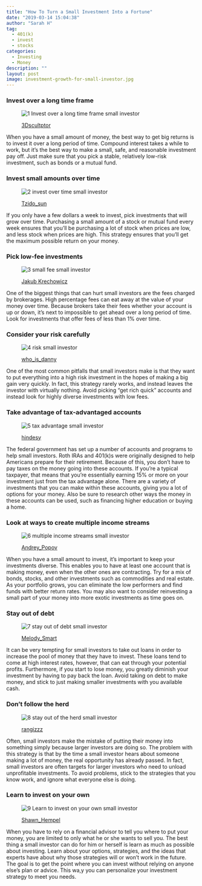 ```yaml
---
title: "How To Turn a Small Investment Into a Fortune"
date: "2019-03-14 15:04:38"
author: "Sarah H"
tag:
  - 401(k)
  - invest
  - stocks
categories:
  - Investing
  - Money
description: ""
layout: post
image: investment-growth-for-small-investor.jpg
---
```


### Invest over a long time frame

<figure aria-describedby="caption-attachment-3763" class="wp-caption alignnone" id="attachment_3763" style="width: 700px">

![1 Invest over a long time frame small investor](/posts/1-Invest-over-a-long-time-frame-small-investor.jpg)<figcaption class="wp-caption-text" id="caption-attachment-3763">[3Dscultptor](http://www.shutterstock.com/pic-365116856/stock-photo-time-is-money-clock-falling-apart-to-dollars-concept-d-model.html)

</figcaption></figure>

When you have a small amount of money, the best way to get big returns is to invest it over a long period of time. Compound interest takes a while to work, but it’s the best way to make a small, safe, and reasonable investment pay off. Just make sure that you pick a stable, relatively low-risk investment, such as bonds or a mutual fund.

### Invest small amounts over time

<figure aria-describedby="caption-attachment-3764" class="wp-caption alignnone" id="attachment_3764" style="width: 700px">

![2 invest over time small investor](/posts/2-invest-over-time-small-investor.jpg)<figcaption class="wp-caption-text" id="caption-attachment-3764">[Tzido_sun](http://www.shutterstock.com/pic-298778966/stock-photo-hand-putting-mix-coins-and-seed-in-clear-bottle-on-cityscape-photo-blurred-cityscape-background.html)</figcaption></figure>

If you only have a few dollars a week to invest, pick investments that will grow over time. Purchasing a small amount of a stock or mutual fund every week ensures that you’ll be purchasing a lot of stock when prices are low, and less stock when prices are high. This strategy ensures that you’ll get the maximum possible return on your money.

### Pick low-fee investments

<figure aria-describedby="caption-attachment-3765" class="wp-caption alignnone" id="attachment_3765" style="width: 700px">

![3 small fee small investor](/posts/3-small-fee-small-investor.jpg)<figcaption class="wp-caption-text" id="caption-attachment-3765">[Jakub Krechowicz](http://www.shutterstock.com/pic-392380090/stock-photo-greed-for-money-hands-grabbing-coins.html)</figcaption></figure>

One of the biggest things that can hurt small investors are the fees charged by brokerages. High percentage fees can eat away at the value of your money over time. Because brokers take their fees whether your account is up or down, it’s next to impossible to get ahead over a long period of time. Look for investments that offer fees of less than 1% over time.

### Consider your risk carefully

<figure aria-describedby="caption-attachment-3766" class="wp-caption alignnone" id="attachment_3766" style="width: 700px">

![4 risk small investor](/posts/4-risk-small-investor.jpg)<figcaption class="wp-caption-text" id="caption-attachment-3766">[who_is_danny](http://www.shutterstock.com/pic-396781918/stock-photo-risk-concept-with-businessman-balancing-on-dollar-line-placed-on-book-stacks.html)</figcaption></figure>

One of the most common pitfalls that small investors make is that they want to put everything into a high risk investment in the hopes of making a big gain very quickly. In fact, this strategy rarely works, and instead leaves the investor with virtually nothing. Avoid picking “get rich quick” accounts and instead look for highly diverse investments with low fees.

### Take advantage of tax-advantaged accounts

<figure aria-describedby="caption-attachment-3767" class="wp-caption alignnone" id="attachment_3767" style="width: 700px">

![5 tax advantage small investor](/posts/5-tax-advantage-small-investor.jpg)<figcaption class="wp-caption-text" id="caption-attachment-3767">[hindesy](http://www.shutterstock.com/pic-275734745/stock-photo-eggsk-nest-egg.html)</figcaption></figure>

The federal government has set up a number of accounts and programs to help small investors. Roth IRAs and 401(k)s were originally designed to help Americans prepare for their retirement. Because of this, you don’t have to pay taxes on the money going into these accounts. If you’re a typical taxpayer, that means that you’re essentially earning 15% or more on your investment just from the tax advantage alone. There are a variety of investments that you can make within these accounts, giving you a lot of options for your money. Also be sure to research other ways the money in these accounts can be used, such as financing higher education or buying a home.

### Look at ways to create multiple income streams

<figure aria-describedby="caption-attachment-3768" class="wp-caption alignnone" id="attachment_3768" style="width: 700px">

![6 multiple income streams small investor](/posts/6-multiple-income-streams-small-investor.jpg)<figcaption class="wp-caption-text" id="caption-attachment-3768">[Andrey_Popov](http://www.shutterstock.com/pic-306265091/stock-photo-young-businesswoman-working-with-graphs-on-computers-at-desk.html)</figcaption></figure>

When you have a small amount to invest, it’s important to keep your investments diverse. This enables you to have at least one account that is making money, even when the other ones are contracting. Try for a mix of bonds, stocks, and other investments such as commodities and real estate. As your portfolio grows, you can eliminate the low performers and find funds with better return rates. You may also want to consider reinvesting a small part of your money into more exotic investments as time goes on.

### Stay out of debt

<figure aria-describedby="caption-attachment-3769" class="wp-caption alignnone" id="attachment_3769" style="width: 700px">

![7 stay out of debt small investor](/posts/7-stay-out-of-debt-small-investor.jpg)<figcaption class="wp-caption-text" id="caption-attachment-3769">[Melody_Smart](http://www.shutterstock.com/pic-381760273/stock-photo-business-woman-writing-no-more-debts-and-unpaid-bills-unemployment-and-personal-bankruptcy.html)</figcaption></figure>

It can be very tempting for small investors to take out loans in order to increase the pool of money that they have to invest. These loans tend to come at high interest rates, however, that can eat through your potential profits. Furthermore, if you start to lose money, you greatly diminish your investment by having to pay back the loan. Avoid taking on debt to make money, and stick to just making smaller investments with you available cash.

### Don’t follow the herd

<figure aria-describedby="caption-attachment-3770" class="wp-caption alignnone" id="attachment_3770" style="width: 700px">

![8 stay out of the herd small investor](/posts/8-stay-out-of-the-herd-small-investor.jpg)<figcaption class="wp-caption-text" id="caption-attachment-3770">[rangizzz](http://www.shutterstock.com/pic-89995051/stock-photo-male-hand-putting-coin-into-a-piggy-bank.html)</figcaption></figure>

Often, small investors make the mistake of putting their money into something simply because larger investors are doing so. The problem with this strategy is that by the time a small investor hears about someone making a lot of money, the real opportunity has already passed. In fact, small investors are often targets for larger investors who need to unload unprofitable investments. To avoid problems, stick to the strategies that you know work, and ignore what everyone else is doing.

### Learn to invest on your own

<figure aria-describedby="caption-attachment-3771" class="wp-caption alignnone" id="attachment_3771" style="width: 700px">

![9 Learn to invest on your own small investor](/posts/9-Learn-to-invest-on-your-own-small-investor.jpg)<figcaption class="wp-caption-text" id="caption-attachment-3771">[Shawn_Hempel](http://www.shutterstock.com/pic-136649924/stock-photo-books-with-penny-jar-filled-with-coins-and-banknotes-tuition-or-education-financing-concept.html)</figcaption></figure>

When you have to rely on a financial advisor to tell you where to put your money, you are limited to only what he or she wants to sell you. The best thing a small investor can do for him or herself is learn as much as possible about investing. Learn about your options, strategies, and the ideas that experts have about why those strategies will or won’t work in the future. The goal is to get the point where you can invest without relying on anyone else’s plan or advice. This wa,y you can personalize your investment strategy to meet you needs.
